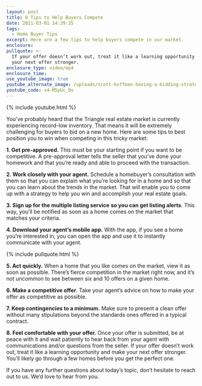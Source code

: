 ```yaml
---
layout: post
title: 8 Tips to Help Buyers Compete
date: 2021-03-01 14:39:35
tags:
  - Home Buyer Tips
excerpt: Here are a few tips to help buyers compete in our market.
enclosure:
pullquote: >-
  If your offer doesn’t work out, treat it like a learning opportunity and make
  your next offer stronger.
enclosure_type: video/mp4
enclosure_time:
use_youtube_image: true
youtube_alternate_image: /uploads/scott-hoffman-having-a-bidding-strategy-yt.jpg
youtube_code: v4-M5pUc_Do
---
```


{% include youtube.html %}

You’ve probably heard that the Triangle real estate market is currently experiencing record-low inventory. That means it will be extremely challenging for buyers to bid on a new home. Here are some tips to best position you to win when competing in this tricky market:

**1\. Get pre-approved.** This must be your starting point if you want to be competitive. A pre-approval letter tells the seller that you’ve done your homework and that you’re ready and able to proceed with the transaction.

**2\. Work closely with your agent.** Schedule a homebuyer’s consultation with them so that you can explain what you’re looking for in a home and so that you can learn about the trends in the market. That will enable you to come up with a strategy to help you win and accomplish your real estate goals.

**3\. Sign up for the multiple listing service** **so you can get listing alerts**. This way, you’ll be notified as soon as a home comes on the market that matches your criteria.

**4\. Download your agent’s mobile app.** With the app, if you see a home you’re interested in, you can open the app and use it to instantly communicate with your agent.

{% include pullquote.html %}

**5\. Act quickly.** When a home that you like comes on the market, view it as soon as possible. There’s fierce competition in the market right now, and it’s not uncommon to see between six and 10 offers on a given home.

**6\. Make a competitive offer**. Take your agent’s advice on how to make your offer as competitive as possible.

**7\. Keep contingencies to a minimum.** Make sure to present a clean offer without many stipulations beyond the standards ones offered in a typical contract.

**8\. Feel comfortable with your offer.** Once your offer is submitted, be at peace with it and wait patiently to hear back from your agent with communications and/or questions from the seller. If your offer doesn’t work out, treat it like a learning opportunity and make your next offer stronger. You’ll likely go through a few homes before you get the perfect one.

If you have any further questions about today’s topic, don’t hesitate to reach out to us. We’d love to hear from you.
